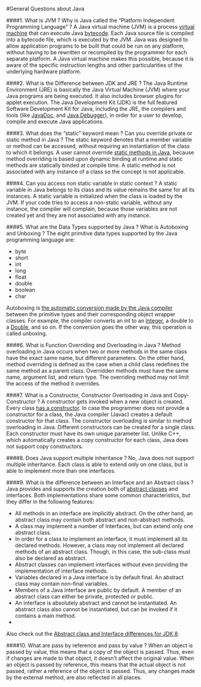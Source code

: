 #General Questions about Java

####1. What is JVM ? Why is Java called the “Platform Independent Programming Language” ?
A Java virtual machine (JVM) is a process [virtual machine](http://www.javacodegeeks.com/2013/12/part-1-of-3-synopsis-of-articles-videos-on-performance-tuning-jvm-gc-in-java-mechanical-sympathy-et-al.html) that can execute Java [bytecode](http://www.javacodegeeks.com/2013/12/mastering-java-bytecode.html). Each Java source file is compiled into a bytecode file, which is executed by the JVM. Java was designed to allow application programs to be built that could be run on any platform, without having to be rewritten or recompiled by the programmer for each separate platform. A Java virtual machine makes this possible, because it is aware of the specific instruction lengths and other particularities of the underlying hardware platform.

####2. What is the Difference between JDK and JRE ? 
The Java Runtime Environment (JRE) is basically the Java Virtual Machine (JVM) where your Java programs are being executed. It also includes browser plugins for applet execution. The Java Development Kit (JDK) is the full featured Software Development Kit for Java, including the JRE, the compilers and tools (like [JavaDoc](http://docs.oracle.com/javase/7/docs/technotes/tools/windows/javadoc.html), and [Java Debugger](http://docs.oracle.com/javase/7/docs/technotes/tools/windows/jdb.html)), in order for a user to develop, compile and execute Java applications.

####3. What does the “static” keyword mean ? Can you override private or static method in Java ? 
The static keyword denotes that a member variable or method can be accessed, without requiring an instantiation of the class to which it belongs. A user cannot override [static methods in Java](http://www.javacodegeeks.com/2012/05/java-static-methods-can-be-code-smell.html), because method overriding is based upon dynamic binding at runtime and static methods are statically binded at compile time. A static method is not associated with any instance of a class so the concept is not applicable.

####4. Can you access non static variable in static context ?
A static variable in Java belongs to its class and its value remains the same for all its instances. A static variable is initialized when the class is loaded by the JVM. If your code tries to access a non-static variable, without any instance, the compiler will complain, because those variables are not created yet and they are not associated with any instance.

####5. What are the Data Types supported by Java ? What is Autoboxing and Unboxing ?
The eight primitive data types supported by the Java programming language are:

* byte
* short
* int
* long
* float
* double
* boolean
* char

Autoboxing is [the automatic conversion made by the Java compiler](http://www.javacodegeeks.com/2013/07/java-generics-tutorial-example-class-interface-methods-wildcards-and-much-more.html) between the primitive types and their corresponding object wrapper classes. For example, the compiler converts an int to an [Integer](http://docs.oracle.com/javase/7/docs/api/java/lang/Integer.html?is-external=true), a double to a [Double](http://docs.oracle.com/javase/7/docs/api/java/lang/Double.html), and so on. If the conversion goes the other way, this operation is called unboxing.

####6. What is Function Overriding and Overloading in Java ?
Method overloading in Java occurs when two or more methods in the same class have the exact same name, but different parameters. On the other hand, method overriding is defined as the case when a child class redefines the same method as a parent class. Overridden methods must have the same name, argument list, and return type. The overriding method may not limit the access of the method it overrides.

####7. What is a Constructor, Constructor Overloading in Java and Copy-Constructor ? 
A constructor gets invoked when a new object is created. Every class [has a constructor](http://www.javacodegeeks.com/2014/01/which-is-better-option-cloning-or-copy-constructors.html). In case the programmer does not provide a constructor for a class, the Java compiler (Javac) creates a default constructor for that class. The constructor overloading is similar to method overloading in Java. Different constructors can be created for a single class. Each constructor must have its own unique parameter list. Unlike C++, which automatically creates a copy constructor for each class, Java does not support copy constructors.

####8. Does Java support multiple inheritance ? 
No, Java does not support multiple inheritance. Each class is able to extend only on one class, but is able to implement more than one interfaces.

####9. What is the difference between an Interface and an Abstract class ? 
Java provides and supports the creation both of [abstract classes](http://examples.javacodegeeks.com/java-basics/java-abstract-class-example/) and interfaces. Both implementations share some common characteristics, but they differ in the following features:

* All methods in an interface are implicitly abstract. On the other hand, an abstract class may contain both abstract and non-abstract methods.
* A class may implement a number of Interfaces, but can extend only one abstract class.
* In order for a class to implement an interface, it must implement all its declared methods. However, a class may not implement all declared methods of an abstract class. Though, in this case, the sub-class must also be declared as abstract.
* Abstract classes can implement interfaces without even providing the implementation of interface methods.
* Variables declared in a Java interface is by default final. An abstract class may contain non-final variables.
* Members of a Java interface are public by default. A member of an abstract class can either be private, protected or public.
* An interface is absolutely abstract and cannot be instantiated. An abstract class also cannot be instantiated, but can be invoked if it contains a main method.
* 
Also check out the [Abstract class and Interface differences for JDK 8](http://www.javacodegeeks.com/2014/04/abstract-class-versus-interface-in-the-jdk-8-era.html).

####10. What are pass by reference and pass by value ? 
When an object is passed by value, this means that a copy of the object is passed. Thus, even if changes are made to that object, it doesn’t affect the original value. When an object is passed by reference, this means that the actual object is not passed, rather a reference of the object is passed. Thus, any changes made by the external method, are also reflected in all places.
